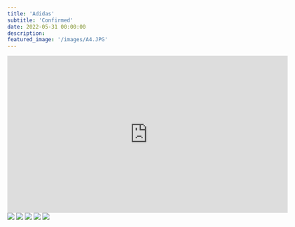 ```yaml
---
title: 'Adidas'
subtitle: 'Confirmed'
date: 2022-05-31 00:00:00
description: 
featured_image: '/images/A4.JPG'
---
```


<iframe src="https://player.vimeo.com/video/844796391?h=3681eb2f36" width="640" height="360" frameborder="0" webkitallowfullscreen mozallowfullscreen allowfullscreen></iframe>


<div class="gallery" data-columns="3">
	<img src="/images/A1.jpg">
	<img src="/images/A2.jpg">
	<img src="/images/A3.jpg">
	<img src="/images/A4.jpg">
	<img src="/images/A5.jpg">
</div>


